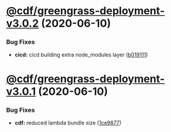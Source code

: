 # [@cdf/greengrass-deployment-v3.0.2](https://git-codecommit.us-west-2.amazonaws.com/v1/repos/cdf-core/compare/@cdf/greengrass-deployment-v3.0.1...@cdf/greengrass-deployment-v3.0.2) (2020-06-10)


### Bug Fixes

* **cicd:** cicd building extra node_modules layer ([b019111](https://git-codecommit.us-west-2.amazonaws.com/v1/repos/cdf-core/commit/b019111adadea7bac04ed3aaa35254c3137615e0))

# [@cdf/greengrass-deployment-v3.0.1](https://git-codecommit.us-west-2.amazonaws.com/v1/repos/cdf-core/compare/@cdf/greengrass-deployment-v3.0.0...@cdf/greengrass-deployment-v3.0.1) (2020-06-10)


### Bug Fixes

* **cdf:** reduced lambda bundle size ([1ce9877](https://git-codecommit.us-west-2.amazonaws.com/v1/repos/cdf-core/commit/1ce9877878831dac78b00ddbc5589cadead19d53))
